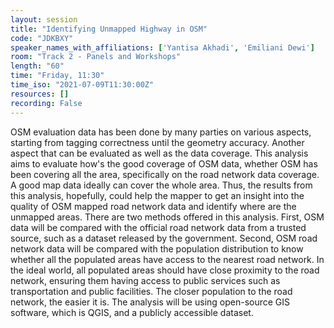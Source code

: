 ```yaml
---
layout: session
title: "Identifying Unmapped Highway in OSM"
code: "JDKBXY"
speaker_names_with_affiliations: ['Yantisa Akhadi', 'Emiliani Dewi']
room: "Track 2 - Panels and Workshops"
length: "60"
time: "Friday, 11:30"
time_iso: "2021-07-09T11:30:00Z"
resources: []
recording: False
---
```

OSM evaluation data has been done by many parties on various aspects, starting from tagging correctness until the geometry accuracy. Another aspect that can be evaluated as well as the data coverage. This analysis aims to evaluate how's the good coverage of OSM data, whether OSM has been covering all the area, specifically on the road network data coverage. A good map data ideally can cover the whole area. Thus, the results from this analysis, hopefully, could help the mapper to get an insight into the quality of OSM mapped road network data and identify where are the unmapped areas.
There are two methods offered in this analysis. First, OSM data will be compared with the official road network data from a trusted source, such as a dataset released by the government. Second, OSM road network data will be compared with the population distribution to know whether all the populated areas have access to the nearest road network. In the ideal world, all populated areas should have close proximity to the road network, ensuring them having access to public services such as transportation and public facilities. The closer population to the road network, the easier it is.
The analysis will be using open-source GIS software, which is QGIS, and a publicly accessible dataset.
